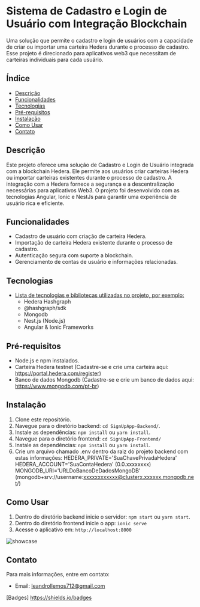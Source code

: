 # Sistema de Cadastro e Login de Usuário com Integração Blockchain

Uma solução que permite o cadastro e login de usuários com a capacidade de criar ou importar uma carteira Hedera durante o processo de cadastro. Esse projeto é direcionado para aplicativos web3 que necessitam de carteiras individuais para cada usuário.

## Índice

- [Descrição](#descrição)
- [Funcionalidades](#funcionalidades)
- [Tecnologias](#tecnologias)
- [Pré-requisitos](#pré-requisitos)
- [Instalação](#instalação)
- [Como Usar](#como-usar)
- [Contato](#contato)

## Descrição

Este projeto oferece uma solução de Cadastro e Login de Usuário integrada com a blockchain Hedera. Ele permite aos usuários criar carteiras Hedera ou importar carteiras existentes durante o processo de cadastro. A integração com a Hedera fornece a segurança e a descentralização necessárias para aplicativos Web3. O projeto foi desenvolvido com as tecnologias Angular, Ionic e NestJs para garantir uma experiência de usuário rica e eficiente.

## Funcionalidades

- Cadastro de usuário com criação de carteira Hedera.
- Importação de carteira Hedera existente durante o processo de cadastro.
- Autenticação segura com suporte a blockchain.
- Gerenciamento de contas de usuário e informações relacionadas.

## Tecnologias

- [Lista de tecnologias e bibliotecas utilizadas no projeto, por exemplo:](#tecnologias)
  - Hedera Hashgraph
  - @hashgraph/sdk
  - Mongodb
  - Nest.js (Node.js)
  - Angular & Ionic Frameworks

## Pré-requisitos

- Node.js e npm instalados.
- Carteira Hedera testnet (Cadastre-se e crie uma carteira aqui: https://portal.hedera.com/register)
- Banco de dados Mongodb (Cadastre-se e crie um banco de dados aqui: https://www.mongodb.com/pt-br)

## Instalação

1. Clone este repositório.
2. Navegue para o diretório backend: `cd SignUpApp-Backend/`.
3. Instale as dependências: `npm install` ou `yarn install`.
4. Navegue para o diretório frontend: `cd SignUpApp-Frontend/`
5. Instale as dependências: `npm install` ou `yarn install`.
6. Crie um arquivo chamado .env dentro da raiz do projeto backend com estas informações:
  HEDERA_PRIVATE='SuaChavePrivadaHedera'
  HEDERA_ACCOUNT='SuaContaHedera' (0.0.xxxxxxxx)
  MONGODB_URI='URLDoBancoDeDadosMongoDB' (mongodb+srv://username:xxxxxxxxxxxx@clusterx.xxxxxx.mongodb.net/)

## Como Usar

1. Dentro do diretório backend inicie o servidor: `npm start` ou `yarn start`.
2. Dentro do diretório frontend inicie o app: `ionic serve`
3. Acesse o aplicativo em: `http://localhost:8000`

![showcase](https://github.com/llLeco/SignUpWeb3App/assets/80337869/42861341-a9ff-43d8-955a-b2fa6ceaa332)

## Contato

Para mais informações, entre em contato:

- Email: leandrollemos712@gmail.com

[Badges] https://shields.io/badges
